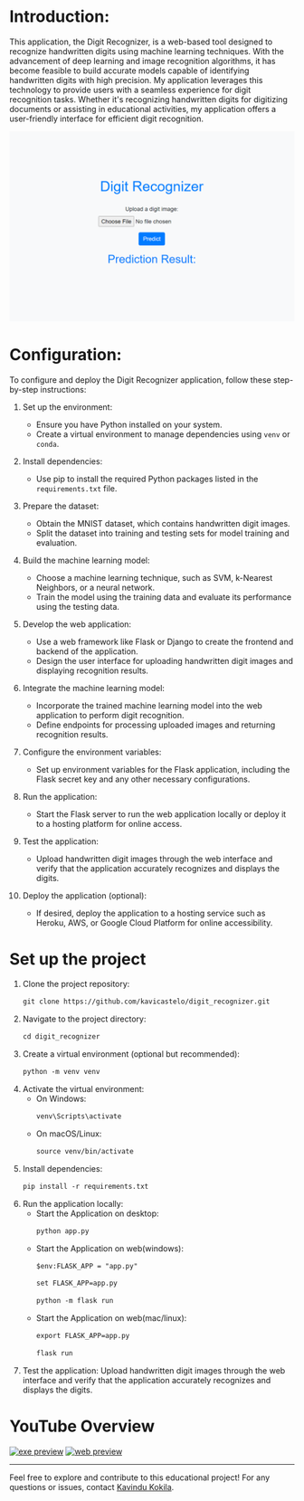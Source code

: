 # Introduction:

This application, the Digit Recognizer, is a web-based tool designed to recognize handwritten digits using machine
learning techniques. With the advancement of deep learning and image recognition algorithms, it has become feasible to
build accurate models capable of identifying handwritten digits with high precision. My application leverages this
technology to provide users with a seamless experience for digit recognition tasks. Whether it's recognizing handwritten
digits for digitizing documents or assisting in educational activities, my application offers a user-friendly interface
for efficient digit recognition.

![image](thumb.png "Digit Recognizer")

# Configuration:

To configure and deploy the Digit Recognizer application, follow these step-by-step instructions:

1. Set up the environment:
    - Ensure you have Python installed on your system.
    - Create a virtual environment to manage dependencies using `venv` or `conda`.

2. Install dependencies:
    - Use pip to install the required Python packages listed in the `requirements.txt` file.

3. Prepare the dataset:
    - Obtain the MNIST dataset, which contains handwritten digit images.
    - Split the dataset into training and testing sets for model training and evaluation.

4. Build the machine learning model:
    - Choose a machine learning technique, such as SVM, k-Nearest Neighbors, or a neural network.
    - Train the model using the training data and evaluate its performance using the testing data.

5. Develop the web application:
    - Use a web framework like Flask or Django to create the frontend and backend of the application.
    - Design the user interface for uploading handwritten digit images and displaying recognition results.

6. Integrate the machine learning model:
    - Incorporate the trained machine learning model into the web application to perform digit recognition.
    - Define endpoints for processing uploaded images and returning recognition results.

7. Configure the environment variables:
    - Set up environment variables for the Flask application, including the Flask secret key and any other necessary
      configurations.

8. Run the application:
    - Start the Flask server to run the web application locally or deploy it to a hosting platform for online access.

9. Test the application:
    - Upload handwritten digit images through the web interface and verify that the application accurately recognizes
      and
      displays the digits.

10. Deploy the application (optional):
    - If desired, deploy the application to a hosting service such as Heroku, AWS, or Google Cloud Platform for online
      accessibility.

# Set up the project

1. Clone the project repository:
   ```markdown
   git clone https://github.com/kavicastelo/digit_recognizer.git
   ```
2. Navigate to the project directory:
   ```markdown
   cd digit_recognizer
   ```
3. Create a virtual environment (optional but recommended):
   ```markdown
   python -m venv venv
   ```
4. Activate the virtual environment:
    - On Windows:
       ```markdown
       venv\Scripts\activate
       ```
    - On macOS/Linux:
       ```markdown
       source venv/bin/activate
       ```
5. Install dependencies:
   ```markdown
   pip install -r requirements.txt
   ```
6. Run the application locally:
   - Start the Application on desktop:
      ```markdown
      python app.py
      ```
   - Start the Application on web(windows):
      ```markdown
      $env:FLASK_APP = "app.py"
      ```
      ```markdown
      set FLASK_APP=app.py
      ```
      ```markdown
      python -m flask run
      ```
   - Start the Application on web(mac/linux):
      ```markdown
      export FLASK_APP=app.py
      ```
      ```markdown
      flask run
      ```
7. Test the application:
   Upload handwritten digit images through the web interface and verify that the application accurately recognizes and
   displays the digits.

# YouTube Overview
[![exe preview](https://img.youtube.com/vi/Z8w_emoGcSk/3.jpg)](https://www.youtube.com/watch?v=Z8w_emoGcSk)
[![web preview](https://img.youtube.com/vi/QaiOVPZ-KC4/2.jpg)](https://www.youtube.com/watch?v=QaiOVPZ-KC4)

---

Feel free to explore and contribute to this educational project! For any questions or issues, contact [Kavindu Kokila](mailto:kavindu.kokila.info@gmail.com?subject=[GitHub]%20Digit_recognizer%20Project%20Problems).
